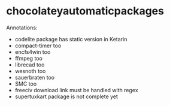 chocolateyautomaticpackages
===========================
Annotations:
* codelite package has static version in Ketarin
* compact-timer too
* encfs4win too
* ffmpeg too
* librecad too
* wesnoth too
* sauerbraten too
* SMC too
* freeciv download link must be handled with regex
* supertuxkart package is not complete yet